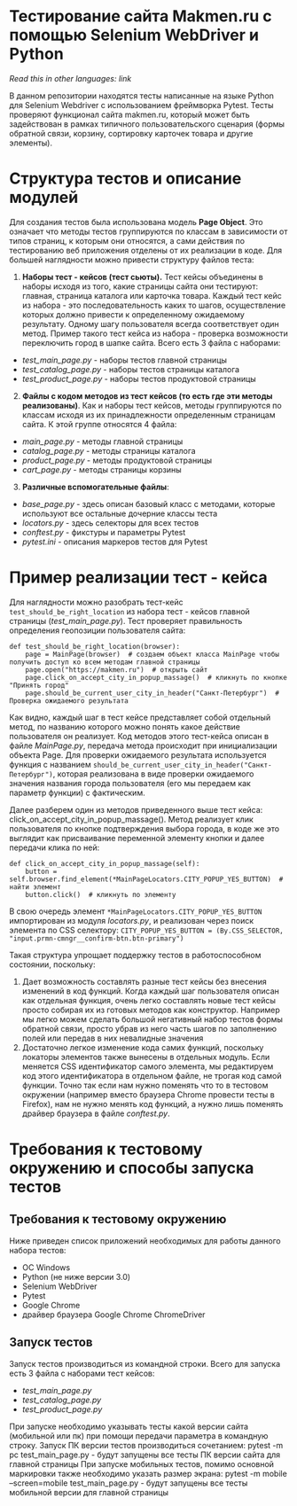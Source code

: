 # Тестирование сайта Makmen.ru с помощью Selenium WebDriver и Python

*Read this in other languages: link*

В данном репозитории находятся тесты написанные на языке Python для Selenium Webdriver с использованием фреймворка Pytest. Тесты проверяют функционал сайта makmen.ru, который может быть задействован в рамках типичного пользовательского сценария (формы обратной связи, корзину, сортировку карточек товара и другие элементы).

# Структура тестов и описание модулей
Для создания тестов была использована модель **Page Object**. Это означает что методы тестов группируются по классам в зависимости от типов страниц, к которым они относятся, а сами действия по тестированию веб приложения отделены от их реализации в коде. Для большей наглядности можно привести структуру файлов теста: 
1. **Наборы тест - кейсов (тест сьюты).** Тест кейсы объединены в наборы исходя из того, какие страницы сайта они тестируют: главная, страница каталога или карточка товара. Каждый тест кейс из набора - это последовательность каких то шагов, осуществление которых должно привести к определенному ожидаемому результату. Одному шагу пользователя всегда соответствует один метод. Пример такого тест кейса из набора - проверка возможности переключить город в шапке сайта. Всего есть 3 файла с наборами:
* *test_main_page.py* - наборы тестов главной страницы
* *test_catalog_page.py* - наборы тестов страницы каталога
* *test_product_page.py* - наборы тестов продуктовой страницы
2. **Файлы с кодом методов из тест кейсов (то есть где эти методы реализованы)**. Как и наборы тест кейсов, методы группируются по классам исходя из их принадлежности определенным страницам сайта. К этой группе относятся 4 файла:
* *main_page.py* - методы главной страницы
* *catalog_page.py* - методы страницы каталога
* *product_page.py* - методы продуктовой страницы
* *cart_page.py* - методы страницы корзины
3. **Различные вспомогательные файлы**:
* *base_page.py* - здесь описан базовый класс с методами, которые используют все остальные дочерние классы теста
* *locators.py* - здесь селекторы для всех тестов
* *conftest.py* - фикстуры и параметры Pytest
* *pytest.ini* - описания маркеров тестов для Pytest

# Пример реализации тест - кейса
Для наглядности можно разобрать тест-кейс `test_should_be_right_location` из набора тест - кейсов главной страницы (*test_main_page.py*). Тест проверяет правильность определения геопозиции пользователя сайта:

    def test_should_be_right_location(browser):
        page = MainPage(browser)  # создаем объект класса MainPage чтобы получить доступ ко всем методам главной страницы
        page.open("https://makmen.ru")  # открыть сайт
        page.click_on_accept_city_in_popup_massage()  # кликнуть по кнопке "Принять город"
        page.should_be_current_user_city_in_header("Санкт-Петербург")  # Проверка ожидаемого результата

Как видно, каждый шаг в тест кейсе представляет собой отдельный метод, по названию которого можно понять какое действие пользователя он реализует. Код методов этого тест-кейса описан в файле *MainPage.py*, передача метода происходит при инициализации объекта Page. Для проверки ожидаемого результата используется функция с названием `should_be_current_user_city_in_header("Санкт-Петербург")`, которая реализована в виде проверки ожидаемого значения названия города пользователя (его мы передаем как параметр функции) с фактическим.
 
Далее разберем один из методов приведенного выше тест кейса: click_on_accept_city_in_popup_massage(). Метод реализует клик пользователя по кнопке подтверждения выбора города, в коде же это выглядит как присваивание переменной элементу кнопки и далее передачи клика по ней:

    def click_on_accept_city_in_popup_massage(self):
        button = self.browser.find_element(*MainPageLocators.CITY_POPUP_YES_BUTTON)  # найти элемент
        button.click()  # кликнуть по элементу

В свою очередь элемент `*MainPageLocators.CITY_POPUP_YES_BUTTON` импортирован из модуля *locators.py*, и реализован через поиск элемента по CSS селектору:
`CITY_POPUP_YES_BUTTON = (By.CSS_SELECTOR, "input.prmn-cmngr__confirm-btn.btn-primary")`

Такая структура упрощает поддержку тестов в работоспособном состоянии, поскольку:
1. Дает возможность составлять разные тест кейсы без внесения изменений в код функций. Когда каждый шаг пользователя описан как отдельная функция, очень легко составлять новые тест кейсы просто собирая их из готовых методов как конструктор. Например мы легко можем сделать большой негативный набор тестов формы обратной связи, просто убрав из него часть шагов по заполнению полей или передав в них невалидные значения
2. Достаточно легкое изменение кода самих функций, поскольку локаторы элементов также вынесены в отдельных модуль. Если меняется CSS идентификатор самого элемента, мы редактируем код этого идентификатора в отдельном файле, не трогая код самой функции. Точно так если нам нужно поменять что то в тестовом окружении (например вместо браузера Chrome провести тесты в Firefox), нам не нужно менять код функций, а нужно лишь поменять драйвер браузера в файле *conftest.py*.
 
# Требования к тестовому окружению и способы запуска тестов
## Требования к тестовому окружению
Ниже приведен список приложений необходимых для работы данного набора тестов:
* ОС Windows
* Python (не ниже версии 3.0)
* Selenium WebDriver
* Pytest
* Google Chrome
* драйвер браузера Google Chrome ChromeDriver

## Запуск тестов
Запуск тестов производиться из командной строки. Всего для запуска есть 3 файла с наборами тест кейсов:
* *test_main_page.py*
* *test_catalog_page.py*
* *test_product_page.py*

При запуске необходимо указывать тесты какой версии сайта (мобильной или пк) при помощи передачи параметра в командную строку. Запуск ПК версии тестов производиться сочетанием:
pytest -m pc test_main_page.py - будут запущены все тесты ПК версии сайта для главной страницы
При запуске мобильных тестов, помимо основной маркировки также необходимо указать размер экрана:
pytest -m mobile –screen=mobile test_main_page.py - будут запущены все тесты мобильной версии для главной страницы
